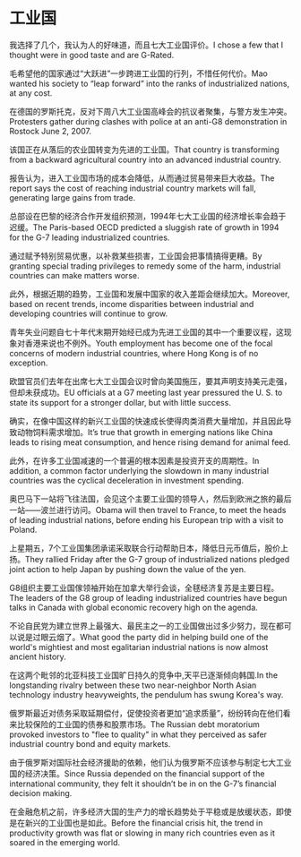 # 工业国

<p><span class="chinese">我选择了几个，我认为人的好味道，而且七大工业国评价。</span><span class="english">I chose a few that I thought were in good taste and are G-Rated.</span></p>

<p><span class="chinese">毛希望他的国家通过“大跃进”一步跨进工业国的行列，不惜任何代价。</span><span class="english">Mao wanted his society to “leap forward” into the ranks of industrialized nations, at any cost.</span></p>

<p><span class="chinese">在德国的罗斯托克，反对下周八大工业国高峰会的抗议者聚集，与警方发生冲突。</span><span class="english">Protesters gather during clashes with police at an anti-G8 demonstration in Rostock June 2, 2007.</span></p>

<p><span class="chinese">该国正在从落后的农业国转变为先进的工业国。</span><span class="english">That country is transforming from a backward agricultural country into an advanced industrial country.</span></p>

<p><span class="chinese">报告认为，进入工业国市场的成本会降低，从而通过贸易带来巨大收益。</span><span class="english">The report says the cost of reaching industrial country markets will fall, generating large gains from trade.</span></p>

<p><span class="chinese">总部设在巴黎的经济合作开发组织预测，1994年七大工业国的经济增长率会趋于迟缓。</span><span class="english">The Paris-based OECD predicted a sluggish rate of growth in 1994 for the G-7 leading industrialized countries.</span></p>

<p><span class="chinese">通过赋予特别贸易优惠，以补救某些损害，工业国会把事情搞得更糟。</span><span class="english">By granting special trading privileges to remedy some of the harm, industrial countries can make matters worse.</span></p>

<p><span class="chinese">此外，根据近期的趋势，工业国和发展中国家的收入差距会继续加大。</span><span class="english">Moreover, based on recent trends, income disparities between industrial and developing countries will continue to grow.</span></p>

<p><span class="chinese">青年失业问题自七十年代末期开始经已成为先进工业国的其中一个重要议程，这现象对香港来说也不例外。</span><span class="english">Youth employment has become one of the focal concerns of modern industrial countries, where Hong Kong is of no exception.</span></p>

<p><span class="chinese">欧盟官员们去年在出席七大工业国会议时曾向美国施压，要其声明支持美元走强，但却未获成功。</span><span class="english">EU officials at a G7 meeting last year pressured the U. S. to state its support for a stronger dollar, but with little success.</span></p>

<p><span class="chinese">确实，在像中国这样的新兴工业国的快速成长使得肉类消费大量增加，并且因此导致动物饲料需求增加。</span><span class="english">It’s true that growth in emerging nations like China leads to rising meat consumption, and hence rising demand for animal feed.</span></p>

<p><span class="chinese">此外，在许多工业国减速的一个普遍的根本因素是投资开支的周期性。</span><span class="english">In addition, a common factor underlying the slowdown in many industrial countries was the cyclical deceleration in investment spending.</span></p>

<p><span class="chinese">奥巴马下一站将飞往法国，会见这个主要工业国的领导人，然后到欧洲之旅的最后一站——波兰进行访问。</span><span class="english">Obama will then travel to France, to meet the heads of leading industrial nations, before ending his European trip with a visit to Poland.</span></p>

<p><span class="chinese">上星期五，7个工业国集团承诺采取联合行动帮助日本，降低日元币值后，股价上扬。</span><span class="english">They rallied Friday after the G-7 group of industrialized nations pledged joint action to help Japan by pushing down the value of the yen.</span></p>

<p><span class="chinese">G8组织主要工业国傢领袖开始在加拿大举行会谈，全毬经济复苏是主要日程。</span><span class="english">The leaders of the G8 group of leading industrialized countries have begun talks in Canada with global economic recovery high on the agenda.</span></p>

<p><span class="chinese">不论自民党为建立世界上最强大、最民主之一的工业国做出过多少努力，现在都可以说是过眼云烟了。</span><span class="english">What good the party did in helping build one of the world's mightiest and most egalitarian industrial nations is now almost ancient history.</span></p>

<p><span class="chinese">在这两个毗邻的北亚科技工业国旷日持久的竞争中,天平已逐渐倾向韩国.</span><span class="english">In the longstanding rivalry between these two near-neighbor North Asian technology industry heavyweights, the pendulum has swung Korea's way.</span></p>

<p><span class="chinese">俄罗斯最近对债务采取延期偿付，促使投资者更加“追求质量”，纷纷转向在他们看来比较保险的工业国的债券和股票市场。</span><span class="english">The Russian debt moratorium provoked investors to "flee to quality" in what they perceived as safer industrial country bond and equity markets.</span></p>

<p><span class="chinese">由于俄罗斯对国际社会经济援助的依赖，他们认为俄罗斯不应该参与制定七大工业国的经济决策。</span><span class="english">Since Russia depended on the financial support of the international community, they felt it shouldn’t be in on the G-7’s financial decision making.</span></p>

<p><span class="chinese">在金融危机之前，许多经济大国的生产力的增长趋势处于平稳或是放缓状态，即使是在新兴的工业国也是如此。</span><span class="english">Before the financial crisis hit, the trend in productivity growth was flat or slowing in many rich countries even as it soared in the emerging world.</span></p>

